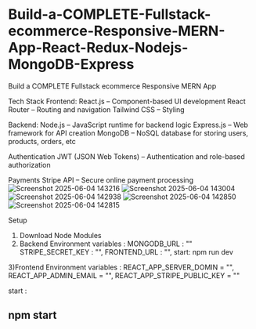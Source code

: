 #  Build-a-COMPLETE-Fullstack-ecommerce-Responsive-MERN-App-React-Redux-Nodejs-MongoDB-Express
Build a COMPLETE Fullstack ecommerce Responsive MERN App

Tech Stack
Frontend:
React.js – Component-based UI development
React Router – Routing and navigation
Tailwind CSS  – Styling

Backend:
Node.js – JavaScript runtime for backend logic
Express.js – Web framework for API creation
MongoDB – NoSQL database for storing users, products, orders, etc

Authentication
JWT (JSON Web Tokens) – Authentication and role-based authorization

Payments
Stripe API – Secure online payment processing![Screenshot 2025-06-04 143216](https://github.com/user-attachments/assets/69debc99-0198-494d-8dcc-c024a4415327)
![Screenshot 2025-06-04 143004](https://github.com/user-attachments/assets/063e4c29-4777-4a83-9631-67444dbb4942)
![Screenshot 2025-06-04 142938](https://github.com/user-attachments/assets/6f4f949a-7070-4dbd-8faf-72a61b334e6e)
![Screenshot 2025-06-04 142850](https://github.com/user-attachments/assets/113739fc-dfac-4a32-a86c-279aeaaab79c)
![Screenshot 2025-06-04 142815](https://github.com/user-attachments/assets/3ba04808-eed9-44e5-b279-2d23c82c95e3)


Setup
1) Download Node Modules
2) Backend Environment variables  : 
MONGODB_URL : ""
STRIPE_SECRET_KEY : "",
FRONTEND_URL : "",
start:
npm run dev 

3)Frontend Environment variables  :
REACT_APP_SERVER_DOMIN = "",
REACT_APP_ADMIN_EMAIL = "",
REACT_APP_STRIPE_PUBLIC_KEY  = ""

start : 
## npm start
